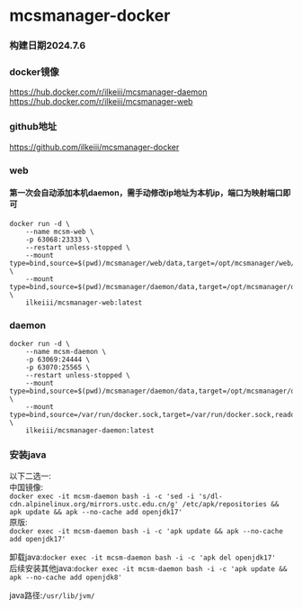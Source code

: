 # mcsmanager-docker

### 构建日期2024.7.6

### docker镜像
https://hub.docker.com/r/ilkeiii/mcsmanager-daemon   
https://hub.docker.com/r/ilkeiii/mcsmanager-web
### github地址
https://github.com/ilkeiii/mcsmanager-docker


### web
#### 第一次会自动添加本机daemon，需手动修改ip地址为本机ip，端口为映射端口即可
```
docker run -d \
    --name mcsm-web \
    -p 63068:23333 \
    --restart unless-stopped \
    --mount type=bind,source=$(pwd)/mcsmanager/web/data,target=/opt/mcsmanager/web/data \
    --mount type=bind,source=$(pwd)/mcsmanager/daemon/data,target=/opt/mcsmanager/daemon/data \
    ilkeiii/mcsmanager-web:latest
```
### daemon

```
docker run -d \
    --name mcsm-daemon \
    -p 63069:24444 \
    -p 63070:25565 \
    --restart unless-stopped \
    --mount type=bind,source=$(pwd)/mcsmanager/daemon/data,target=/opt/mcsmanager/daemon/data \
    --mount type=bind,source=/var/run/docker.sock,target=/var/run/docker.sock,readonly \
    ilkeiii/mcsmanager-daemon:latest
```


### 安装java 
以下二选一:   
中国镜像:   
```docker exec -it mcsm-daemon bash -i -c 'sed -i 's/dl-cdn.alpinelinux.org/mirrors.ustc.edu.cn/g' /etc/apk/repositories && apk update && apk --no-cache add openjdk17'```   
原版:   
```docker exec -it mcsm-daemon bash -i -c 'apk update && apk --no-cache add openjdk17'```   

卸载java:```docker exec -it mcsm-daemon bash -i -c 'apk del openjdk17'```   
后续安装其他java:```docker exec -it mcsm-daemon bash -i -c 'apk update && apk --no-cache add openjdk8'```   

java路径:```/usr/lib/jvm/```